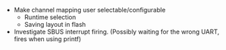 * Make channel mapping user selectable/configurable
    * Runtime selection
    * Saving layout in flash
* Investigate SBUS interrupt firing. (Possibly waiting for the wrong UART, fires when using printf)
